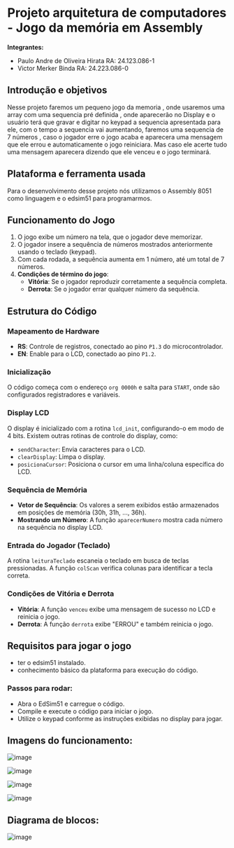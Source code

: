 # Projeto arquitetura de computadores - Jogo da memória em Assembly
**Integrantes:**
- Paulo Andre de Oliveira Hirata RA: 24.123.086-1
- Victor Merker Binda RA: 24.223.086-0

## Introdução e objetivos
  Nesse projeto faremos um pequeno jogo da memoria , onde usaremos uma array com uma sequencia pré definida , onde aparecerão no Display e o usuário terá que gravar e digitar no keypad a sequencia apresentada para ele, com o tempo a sequencia vai aumentando, faremos uma sequencia de 7 números , caso o jogador erre o jogo acaba e aparecera uma mensagem que ele errou e automaticamente o jogo reiniciara. Mas caso ele acerte tudo uma mensagem aparecera dizendo que ele venceu e o jogo terminará.


## Plataforma e ferramenta usada
Para o desenvolvimento desse projeto nós utilizamos o Assembly 8051 como linguagem e o edsim51 para programarmos.

## Funcionamento do Jogo

1.  O jogo exibe um número na tela, que o jogador deve memorizar.
2.  O jogador insere a sequência de números mostrados anteriormente usando o teclado (keypad).
3.  Com cada rodada, a sequência aumenta em 1 número, até um total de 7 números.
4.  **Condições de término do jogo**:
    -   **Vitória**: Se o jogador reproduzir corretamente a sequência completa.
    -   **Derrota**: Se o jogador errar qualquer número da sequência.
## Estrutura do Código

### Mapeamento de Hardware

-   **RS**: Controle de registros, conectado ao pino `P1.3` do microcontrolador.
-   **EN**: Enable para o LCD, conectado ao pino `P1.2`.

### Inicialização

O código começa com o endereço `org 0000h` e salta para `START`, onde são configurados registradores e variáveis.

### Display LCD

O display é inicializado com a rotina `lcd_init`, configurando-o em modo de 4 bits. Existem outras rotinas de controle do display, como:

-   `sendCharacter`: Envia caracteres para o LCD.
-   `clearDisplay`: Limpa o display.
-   `posicionaCursor`: Posiciona o cursor em uma linha/coluna específica do LCD.

### Sequência de Memória

-   **Vetor de Sequência**: Os valores a serem exibidos estão armazenados em posições de memória (30h, 31h, ..., 36h).
-   **Mostrando um Número**: A função `aparecerNumero` mostra cada número na sequência no display LCD.

### Entrada do Jogador (Teclado)

A rotina `leituraTeclado` escaneia o teclado em busca de teclas pressionadas. A função `colScan` verifica colunas para identificar a tecla correta.

### Condições de Vitória e Derrota

-   **Vitória**: A função `venceu` exibe uma mensagem de sucesso no LCD e reinicia o jogo.
-   **Derrota**: A função `derrota` exibe "ERROU" e também reinicia o jogo.

## Requisitos para jogar o jogo
- ter o edsim51 instalado.
- conhecimento básico da plataforma para execução do código.

### Passos para rodar:
-   Abra o EdSim51 e carregue o código.
-   Compile e execute o código para iniciar o jogo.
-   Utilize o keypad conforme as instruções exibidas no display para jogar.

## Imagens do funcionamento:

![image](https://github.com/user-attachments/assets/bd6bdeca-be3f-4d9c-8d2d-8049bbd68df7)

![image](https://github.com/user-attachments/assets/16456392-77d5-4899-871b-ef4c24cac552)

![image](https://github.com/user-attachments/assets/42ad7505-f7c1-4fcf-b957-53d320f64af9)

![image](https://github.com/user-attachments/assets/1ff4a42e-006a-479c-9b16-eeffd675810e)

## Diagrama de blocos:

![image](https://github.com/user-attachments/assets/6f9f30e5-cc2b-4e8a-a8bb-dd4db6ca9fc9)




